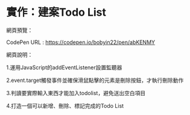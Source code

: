 # 實作：建案Todo List

網頁預覽：

CodePen URL : https://codepen.io/bobyin22/pen/abKENMY

網頁說明：

1.運用JavaScript的addEventListener設置監聽器

2.event.target觸發事件並確保滑鼠點擊的元素是刪除按鈕，才執行刪除動作

3.判讀要實際輸入東西才能加入todolist，避免送出空白項目

4.打造一個可以新增、刪除、標記完成的Todo List
